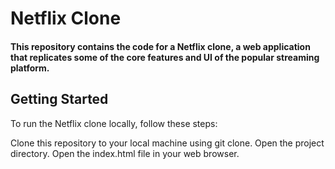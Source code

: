 # Netflix Clone
#### This repository contains the code for a Netflix clone, a web application that replicates some of the core features and UI of the popular streaming platform.

## Getting Started
To run the Netflix clone locally, follow these steps:

Clone this repository to your local machine using git clone.
Open the project directory.
Open the index.html file in your web browser.
